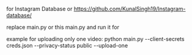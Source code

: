 for Instagram Database or https://github.com/KunalSingh19/Instagram-database/

replace main.py or this main.py and run it for 

example for uploading only one video: python main.py --client-secrets creds.json --privacy-status public --upload-one
